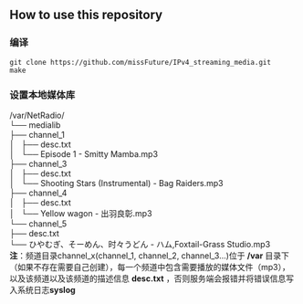 ## How to use this repository
### 编译
```shell
git clone https://github.com/missFuture/IPv4_streaming_media.git
make
```
### 设置本地媒体库
/var/NetRadio/<br/>
└── medialib<br/>
    ├── channel_1<br/>
    │   ├── desc.txt<br/>
    │   └── Episode 1 - Smitty Mamba.mp3<br/>
    ├── channel_3<br/>
    │   ├── desc.txt<br/>
    │   └── Shooting Stars (Instrumental) - Bag Raiders.mp3<br/>
    ├── channel_4<br/>
    │   ├── desc.txt<br/>
    │   └── Yellow wagon - 出羽良彰.mp3<br/>
    └── channel_5<br/>
        ├── desc.txt<br/>
        └── ひやむぎ、そーめん、时々うどん - ハム,Foxtail-Grass Studio.mp3<br/>
**注**：频道目录channel_x(channel_1, channel_2, channel_3...)位于 **/var** 目录下（如果不存在需要自己创建），每一个频道中包含需要播放的媒体文件（mp3），以及该频道以及该频道的描述信息 **desc.txt** ，否则服务端会报错并将错误信息写入系统日志**syslog**